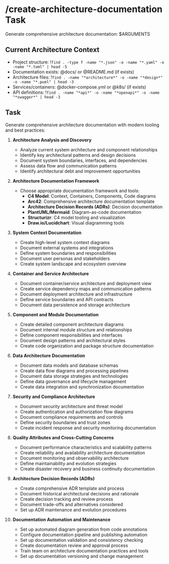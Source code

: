 # /create-architecture-documentation Task

Generate comprehensive architecture documentation: $ARGUMENTS

## Current Architecture Context

-   Project structure: !`find . -type f -name "*.json" -o -name "*.yaml" -o -name "*.toml" | head -5`
-   Documentation exists: @docs/ or @README.md (if exists)
-   Architecture files: !`find . -name "*architecture*" -o -name "*design*" -o -name "*.puml" | head -3`
-   Services/containers: @docker-compose.yml or @k8s/ (if exists)
-   API definitions: !`find . -name "*api*" -o -name "*openapi*" -o -name "*swagger*" | head -3`

## Task

Generate comprehensive architecture documentation with modern tooling and best practices:

1. **Architecture Analysis and Discovery**

    - Analyze current system architecture and component relationships
    - Identify key architectural patterns and design decisions
    - Document system boundaries, interfaces, and dependencies
    - Assess data flow and communication patterns
    - Identify architectural debt and improvement opportunities

2. **Architecture Documentation Framework**

    - Choose appropriate documentation framework and tools:
        - **C4 Model**: Context, Containers, Components, Code diagrams
        - **Arc42**: Comprehensive architecture documentation template
        - **Architecture Decision Records (ADRs)**: Decision documentation
        - **PlantUML/Mermaid**: Diagram-as-code documentation
        - **Structurizr**: C4 model tooling and visualization
        - **Draw.io/Lucidchart**: Visual diagramming tools

3. **System Context Documentation**

    - Create high-level system context diagrams
    - Document external systems and integrations
    - Define system boundaries and responsibilities
    - Document user personas and stakeholders
    - Create system landscape and ecosystem overview

4. **Container and Service Architecture**

    - Document container/service architecture and deployment view
    - Create service dependency maps and communication patterns
    - Document deployment architecture and infrastructure
    - Define service boundaries and API contracts
    - Document data persistence and storage architecture

5. **Component and Module Documentation**

    - Create detailed component architecture diagrams
    - Document internal module structure and relationships
    - Define component responsibilities and interfaces
    - Document design patterns and architectural styles
    - Create code organization and package structure documentation

6. **Data Architecture Documentation**

    - Document data models and database schemas
    - Create data flow diagrams and processing pipelines
    - Document data storage strategies and technologies
    - Define data governance and lifecycle management
    - Create data integration and synchronization documentation

7. **Security and Compliance Architecture**

    - Document security architecture and threat model
    - Create authentication and authorization flow diagrams
    - Document compliance requirements and controls
    - Define security boundaries and trust zones
    - Create incident response and security monitoring documentation

8. **Quality Attributes and Cross-Cutting Concerns**

    - Document performance characteristics and scalability patterns
    - Create reliability and availability architecture documentation
    - Document monitoring and observability architecture
    - Define maintainability and evolution strategies
    - Create disaster recovery and business continuity documentation

9. **Architecture Decision Records (ADRs)**

    - Create comprehensive ADR template and process
    - Document historical architectural decisions and rationale
    - Create decision tracking and review process
    - Document trade-offs and alternatives considered
    - Set up ADR maintenance and evolution procedures

10. **Documentation Automation and Maintenance**
    - Set up automated diagram generation from code annotations
    - Configure documentation pipeline and publishing automation
    - Set up documentation validation and consistency checking
    - Create documentation review and approval process
    - Train team on architecture documentation practices and tools
    - Set up documentation versioning and change management
